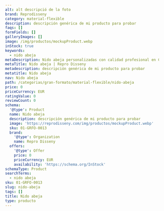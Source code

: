 ```yaml
---
alt: alt descripció de la foto
brand: Reprodisseny
category: material-flexible
description: descripción genérica de mi producto para probar
faqs: []
formFields: []
galleryImages: []
image: /img/productos/mockupProduct.webp
inStock: true
keywords:
  - nido abeja
metaDescription: Nido abeja personalizadas con calidad profesional en Cataluña.
metaTitle: Nido abeja | Repro Disseny
metadescription: descripción genérica de mi producto para probar
metatitle: Nido abeja
nav: Nido abeja
path: /categorias/gran-formato/material-flexible/nido-abeja
price: 0
priceCurrency: EUR
ratingValue: 0
reviewCount: 0
schema:
  '@type': Product
  name: Nido abeja
  description: descripción genérica de mi producto para probar
  image: 'https://reprodisseny.com/img/productos/mockupProduct.webp'
  sku: 01-GRFO-0013
  brand:
    '@type': Organization
    name: Repro Disseny
  offers:
    '@type': Offer
    price: 0
    priceCurrency: EUR
    availability: 'https://schema.org/InStock'
schemaType: Product
searchTerms:
  - nido abeja
sku: 01-GRFO-0013
slug: nido-abeja
tags: []
title: Nido abeja
type: producto
---
```



